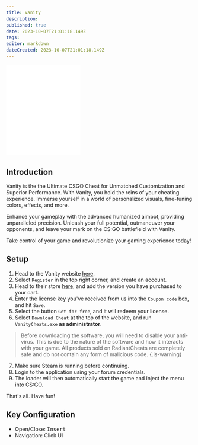 ```yaml
---
title: Vanity
description: 
published: true
date: 2023-10-07T21:01:18.149Z
tags: 
editor: markdown
dateCreated: 2023-10-07T21:01:18.149Z
---
```


<img src="vanity.png" alt="vanity-logo" width="200"/>

## Introduction
Vanity is the the Ultimate CSGO Cheat for Unmatched Customization and Superior Performance.
With Vanity, you hold the reins of your cheating experience. Immerse yourself in a world of personalized visuals, fine-tuning colors, effects, and more.

Enhance your gameplay with the advanced humanized aimbot, providing unparalleled precision. Unleash your full potential, outmaneuver your opponents, and leave your mark on the CS:GO battlefield with Vanity.

Take control of your game and revolutionize your gaming experience today!

## Setup
1. Head to the Vanity website [here](https://vanitycheats.xyz/forum/).
2. Select `Register` in the top right corner, and create an account.
3. Head to their store [here](https://vanitycheats.xyz/forum/store/), and add the version you have purchased to your cart.
4. Enter the license key you've received from us into the `Coupon code` box, and hit `Save`.
5. Select the button `Get for free`, and it will redeem your license.
6. Select `Download Cheat` at the top of the website, and run `VanityCheats.exe` **as administrator**.
> Before downloading the software, you will need to disable your anti-virus. This is due to the nature of the software and how it interacts with your game. All products sold on RadiantCheats are completely safe and do not contain any form of malicious code.
{.is-warning}
7. Make sure Steam is running before continuing.
8. Login to the application using your forum credentials.
9. The loader will then automatically start the game and inject the menu into CS:GO.

That's all. Have fun!

## Key Configuration
- Open/Close: <kbd>Insert</kbd>
- Navigation: Click UI